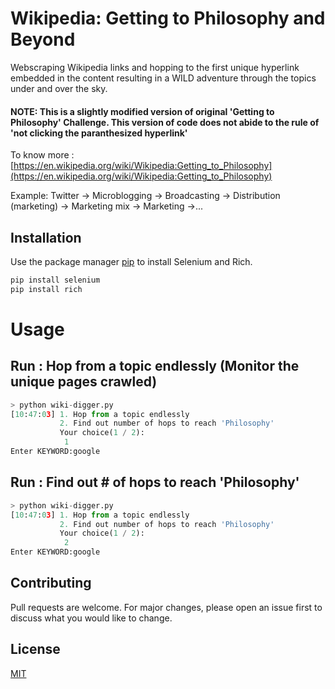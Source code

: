 # Wikipedia: Getting to Philosophy and Beyond

Webscraping Wikipedia links and hopping to the first unique hyperlink embedded in the content resulting in a WILD adventure through the topics under and over the sky.

#### NOTE: This is a slightly modified version of original 'Getting to Philosophy' Challenge. This version of code does not abide to the rule of 'not clicking the paranthesized hyperlink'
To know more : [https://en.wikipedia.org/wiki/Wikipedia:Getting_to_Philosophy](https://en.wikipedia.org/wiki/Wikipedia:Getting_to_Philosophy) 

Example: 
Twitter -> Microblogging -> Broadcasting -> Distribution (marketing) -> Marketing mix -> Marketing ->...

## Installation

Use the package manager [pip](https://pip.pypa.io/en/stable/) to install Selenium and Rich.

```bash
pip install selenium
pip install rich
```

# Usage
## Run : Hop from a topic endlessly (Monitor the unique pages crawled)

```python
> python wiki-digger.py
[10:47:03] 1. Hop from a topic endlessly                                                                                                                                                                   wiki-digger.py:13
           2. Find out number of hops to reach 'Philosophy'
           Your choice(1 / 2):
            1
Enter KEYWORD:google
```
## Run : Find out # of hops to reach 'Philosophy'

```python
> python wiki-digger.py
[10:47:03] 1. Hop from a topic endlessly                                                                                                                                                                   wiki-digger.py:13
           2. Find out number of hops to reach 'Philosophy'
           Your choice(1 / 2):
            2
Enter KEYWORD:google
```

## Contributing
Pull requests are welcome. For major changes, please open an issue first to discuss what you would like to change.

## License
[MIT](https://choosealicense.com/licenses/mit/)